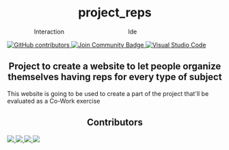 <h1 align="center"> project_reps</h1>

<div style=align-items: center;">
    <p style="margin-right: 10px;">&nbsp&nbsp&nbsp&nbsp&nbsp&nbsp&nbsp&nbsp&nbsp&nbsp&nbsp&nbsp&nbsp&nbsp&nbsp    Interaction &nbsp&nbsp&nbsp&nbsp&nbsp&nbsp&nbsp&nbsp&nbsp&nbsp&nbsp&nbsp&nbsp&nbsp&nbsp&nbsp&nbsp&nbsp&nbsp&nbsp&nbsp&nbsp
        &nbsp&nbsp&nbsp&nbsp&nbsp&nbsp&nbsp&nbsp&nbsp&nbsp&nbsp&nbsp&nbsp
        Ide</p>
    <a href="https://github.com/abhisheknaiidu/awesome-github-profile-readme/graphs/contributors">
        <img alt="GitHub contributors" src="https://img.shields.io/github/contributors/GigiClandestino/project_reps?color=2b9348">
    </a>
    <a href="https://discord.gg/bWTznth94D">
        <img src="https://img.shields.io/discord/1195772333382717532?style=flat&label=Join%20Community&color=7289DA" alt="Join Community Badge"/>
    </a>
    <a href="https://code.visualstudio.com/">
        <img src="https://img.shields.io/badge/Visual%20Studio%20Code-007ACC?logo=visualstudiocode&logoColor=fff&style=plastic" alt="Visual Studio Code">
    </a>
</div>

<h2 align="center"> Project to create a website to let people organize themselves having reps for every type of subject</h2>
<p>This website is going to be used to create a part of the project that'll be evaluated as a Co-Work exercise</p>

<h2 align="center"> Contributors</h2>
<div>
    <a href="https://github.com/CICCIOSGAMINO/exide_vasche/graphs/contributors">
        <img src="https://contrib.rocks/image?repo=CICCIOSGAMINO/exide_vasche" />
    </a>
    <a href="https://github.com/GigiClandestino/project_reps/graphs/contributors">
        <img src="https://contrib.rocks/image?repo=GigiClandestino/project_reps" />
    </a>
    <a href="https://github.com/DuilioSeghezzi/personal-portfolio/graphs/contributors">
        <img src="https://contrib.rocks/image?repo=DuilioSeghezzi/personal-portfolio" />
    </a>
    <a href="https://github.com/Paldo70/gigiTerrone/graphs/contributors">
        <img src="https://contrib.rocks/image?repo=Paldo70/gigiTerrone" />
    </a>
</div>
